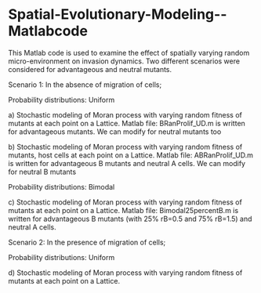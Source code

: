 # Spatial-Evolutionary-Modeling--Matlabcode

This Matlab code is used to examine the effect of spatially varying random micro-environment on invasion dynamics. Two different scenarios were considered for advantageous and neutral mutants.

Scenario 1: In the absence of migration of cells;

Probability distributions: Uniform

a) Stochastic modeling of Moran process with varying random fitness of mutants at each point on a Lattice. Matlab file: BRanProlif_UD.m is written for advantageous mutants. We can modify for neutral mutants too

b) Stochastic modeling of Moran process with varying random fitness of mutants, host cells at each point on a Lattice. Matlab file: ABRanProlif_UD.m is written for advantageous B mutants and neutral A cells. We can modify for neutral B mutants

Probability distributions: Bimodal

c) Stochastic modeling of Moran process with varying random fitness of mutants at each point on a Lattice. Matlab file: Bimodal25percentB.m is written for advantageous B mutants (with 25% rB=0.5 and 75% rB=1.5) and neutral A cells.

Scenario 2: In the presence of migration of cells;

Probability distributions: Uniform

d) Stochastic modeling of Moran process with varying random fitness of mutants at each point on a Lattice.
